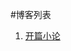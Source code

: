 #博客列表

1. [开篇小论](https://github.com/decadestory/Blog/tree/master/Life/%E5%BC%80%E7%AF%87%E5%B0%8F%E8%AE%BA)